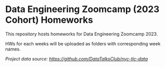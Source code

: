# Data Engineering Zoomcamp (2023 Cohort) Homeworks

This repository hosts homeworks for Data Engineering Zoomcamp 2023.

HWs for each weeks will be uploaded as folders with corresponding week names.

*Project data source: https://github.com/DataTalksClub/nyc-tlc-data*
